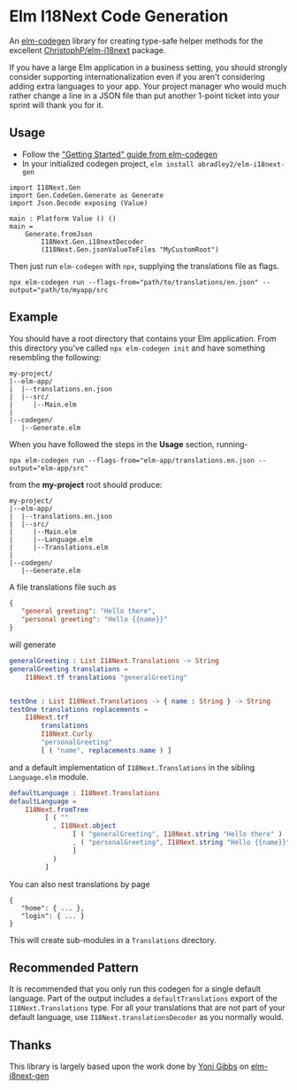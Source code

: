 # Elm I18Next Code Generation

An [elm-codegen](https://github.com/mdgriffith/elm-codegen) library for creating type-safe helper methods
for the excellent [ChristophP/elm-i18next](https://package.elm-lang.org/packages/ChristophP/elm-i18next/latest/)
package.

If you have a large Elm application in a business setting, you should strongly consider supporting internationalization
even if you aren't considering adding extra languages to your app. Your project manager who would much rather change a line
in a JSON file than put another 1-point ticket into your sprint will thank you for it.

## Usage

* Follow the ["Getting Started" guide from elm-codegen](https://github.com/mdgriffith/elm-codegen/blob/main/guide/GettingStarted.md)
* In your initialized codegen project, `elm install abradley2/elm-i18next-gen`

```
import I18Next.Gen
import Gen.CodeGen.Generate as Generate
import Json.Decode exposing (Value)

main : Platform Value () ()
main = 
    Generate.fromJson
        I18Next.Gen.i18nextDecoder
        (I18Next.Gen.jsonValueToFiles "MyCustomRoot")
```

Then just run `elm-codegen` with `npx`, supplying the translations file as flags.

`npx elm-codegen run --flags-from="path/to/translations/en.json" --output="path/to/myapp/src`

## Example

You should have a root directory that contains your Elm application. From this directory you've called
`npx elm-codegen init` and have something resembling the following:

```
my-project/
|--elm-app/
|  |--translations.en.json
|  |--src/
|     |--Main.elm
|
|--codegen/
   |--Generate.elm
```

When you have followed the steps in the **Usage** section, running-
```
npx elm-codegen run --flags-from="elm-app/translations.en.json --output="elm-app/src"
```
from the **my-project** root should produce:

```
my-project/
|--elm-app/
|  |--translations.en.json
|  |--src/
|     |--Main.elm
|     |--Language.elm
|     |--Translations.elm
|
|--codegen/
   |--Generate.elm
```

A file translations file such as
```translations.json
{
   "general greeting": "Hello there",
   "personal greeting": "Hello {{name}}"
}
```

will generate

```Translations.elm
generalGreeting : List I18Next.Translations -> String
generalGreeting translations =
    I18Next.tf translations "generalGreeting"


testOne : List I18Next.Translations -> { name : String } -> String
testOne translations replacements =
    I18Next.trf
        translations
        I18Next.Curly
        "personalGreeting"
        [ ( "name", replacements.name ) ]

```

and a default implementation of `I18Next.Translations` in the sibling `Language.elm` module.

```Language.elm
defaultLanguage : I18Next.Translations
defaultLanguage =
    I18Next.fromTree
         [ ( ""
           , I18Next.object
                [ ( "generalGreeting", I18Next.string "Hello there" ) 
                , ( "personalGreeting", I18Next.string "Hello {{name}}" )
                ]
           )
         ]
```

You can also nest translations by page
```
{
   "home": { ... },
   "login": { ... }
}
```

This will create sub-modules in a `Translations` directory.

## Recommended Pattern

It is recommended that you only run this codegen for a single default language. Part of the output
includes a `defaultTranslations` export of the `I18Next.Translations` type. For all your translations
that are not part of your default language, use `I18Next.translationsDecoder` as you normally would.

## Thanks

This library is largely based upon the work done by [Yoni Gibbs](https://github.com/yonigibbs) 
on [elm-i8next-gen](https://github.com/yonigibbs/elm-i18next-gen)
